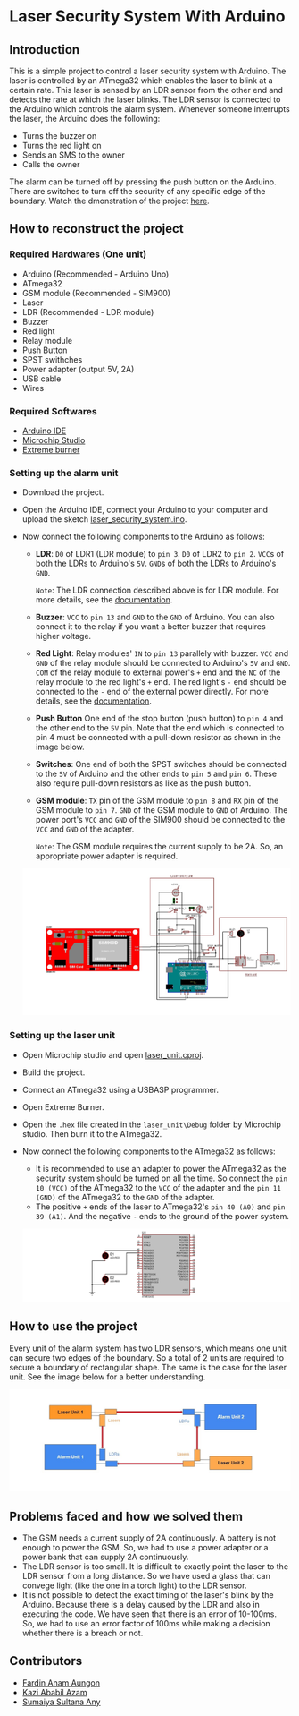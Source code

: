 # Laser Security System With Arduino

## Introduction

This is a simple project to control a laser security system with Arduino. The laser is controlled by an ATmega32 which enables the laser to blink at a certain rate. This laser is sensed by an LDR sensor from the other end and detects the rate at which the laser blinks. The LDR sensor is connected to the Arduino which controls the alarm system. Whenever someone interrupts the laser, the Arduino does the following:
- Turns the buzzer on
- Turns the red light on
- Sends an SMS to the owner
- Calls the owner

The alarm can be turned off by pressing the push button on the Arduino. There are switches to turn off the security of any specific edge of the boundary. Watch the dmonstration of the project [here](https://youtu.be/q3XVyX2HZ3A).

## How to reconstruct the project
### Required Hardwares (One unit)
- Arduino (Recommended - Arduino Uno)
- ATmega32
- GSM module (Recommended - SIM900)
- Laser
- LDR (Recommended - LDR module)
- Buzzer
- Red light
- Relay module
- Push Button
- SPST swithches
- Power adapter (output 5V, 2A)
- USB cable
- Wires

### Required Softwares
- [Arduino IDE](https://www.arduino.cc/en/software)
- [Microchip Studio](https://www.microchip.com/en-us/tools-resources/develop/microchip-studio)
- [Extreme burner](https://extreme-burner-avr.software.informer.com/download/)

### Setting up the alarm unit
- Download the project.
- Open the Arduino IDE, connect your Arduino to your computer and upload the sketch [laser_security_system.ino](https://github.com/fardinanam/Laser-Security-System-With-Arduino/blob/main/alarm_unit/laser_security_system.ino).
- Now connect the following components to the Arduino as follows:
    - **LDR**: `D0` of LDR1 (LDR module) to `pin 3`. `D0` of LDR2 to `pin 2`. `VCC`s of both the LDRs to Arduino's `5V`. `GND`s of both the LDRs to Arduino's `GND`. 
    
        `Note`: The LDR connection described above is for LDR module. For more details, see the [documentation](https://create.arduino.cc/projecthub/electronicsfan123/interfacing-arduino-uno-with-ldr-8760ba).
    - **Buzzer**: `VCC` to `pin 13` and `GND` to the `GND` of Arduino. You can also connect it to the relay if you want a better buzzer that requires higher voltage. 
    - **Red Light**: Relay modules' `IN` to `pin 13` parallely with buzzer. `VCC` and `GND` of the relay module should be connected to Arduino's `5V` and `GND`. `COM` of the relay module to external power's `+` end and the `NC` of the relay module to the red light's `+` end. The red light's `-` end should be connected to the `-` end of the external power directly. For more details, see the [documentation](https://randomnerdtutorials.com/guide-for-relay-module-with-arduino/).
    - **Push Button** One end of the stop button (push button) to `pin 4` and the other end to the `5V` pin. Note that the end which is connected to pin 4 must be connected with a pull-down resistor as shown in the image below.
    - **Switches**: One end of both the SPST switches should be connected to the `5V` of Arduino and the other ends to `pin 5` and `pin 6`. These also require pull-down resistors as like as the push button. 
    - **GSM module**: `TX` pin of the GSM module to `pin 8` and `RX` pin of the GSM module to `pin 7`. `GND` of the GSM module to `GND` of Arduino. The power port's `VCC` and `GND` of the SIM900 should be connected to the `VCC` and `GND` of the adapter.

        `Note`: The GSM module requires the current supply to be 2A. So, an appropriate power adapter is required.

    ![alarm system](Images/laser_security_system_arduino_unit.jpg)

### Setting up the laser unit
- Open Microchip studio and open [laser_unit.cproj](https://github.com/fardinanam/Laser-Security-System-With-Arduino/blob/main/laser_unit/laser_unit/laser_unit.cproj).
- Build the project.
- Connect an ATmega32 using a USBASP programmer.
- Open Extreme Burner.
- Open the `.hex` file created in the `laser_unit\Debug` folder by Microchip studio. Then burn it to the ATmega32.
- Now connect the following components to the ATmega32 as follows:
    - It is recommended to use an adapter to power the ATmega32 as the security system should be turned on all the time. So connect the `pin 10 (VCC)` of the ATmega32 to the `VCC` of the adapter and the `pin 11 (GND)` of the ATmega32 to the `GND` of the adapter.
    - The positive `+` ends of the laser to ATmega32's `pin 40 (A0)` and `pin 39 (A1)`. And the negative `-` ends to the ground of the power system.

    ![laser unit](Images/laser_security_system_laser_unit.jpg)

## How to use the project
Every unit of the alarm system has two LDR sensors, which means one unit can secure two edges of the boundary. So a total of 2 units are required to secure a boundary of rectangular shape.
The same is the case for the laser unit. See the image below for a better understanding.

![schematic diagram](Images/laser_security_system_schematic_diagram.jpg)

## Problems faced and how we solved them

- The GSM needs a current supply of 2A continuously. A battery is not enough to power the GSM. So, we had to use a power adapter or a power bank that can supply 2A continuously.
- The LDR sensor is too small. It is difficult to exactly point the laser to the LDR sensor from a long distance. So we have used a glass that can convege light (like the one in a torch light) to the LDR sensor.
- It is not possible to detect the exact timing of the laser's blink by the Arduino. Because there is a delay caused by the LDR and also in executing the code. We have seen that there is an error of 10-100ms. So, we had to use an error factor of 100ms while making a decision whether there is a breach or not.

## Contributors
- [Fardin Anam Aungon](https://github.com/fardinanam)
- [Kazi Ababil Azam](https://github.com/ababiltalha)
- [Sumaiya Sultana Any](https://github.com/SumaiyaAny)
